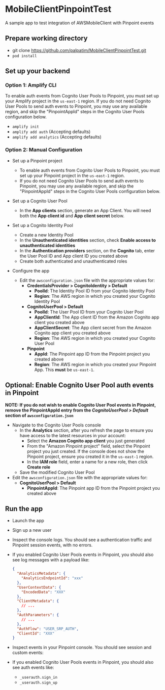 # MobileClientPinpointTest
A sample app to test integration of AWSMobileClient with Pinpoint events

## Prepare working directory

- git clone https://github.com/palpatim/MobileClientPinpointTest.git
- `pod install`

## Set up your backend

### Option 1: Amplify CLI

To enable auth events from Cognito User Pools to Pinpoint, you must set up your Amplify project in the `us-east-1` region. If
you do not need Cognito User Pools to send auth events to Pinpoint, you may use any available region, and skip the
"PinpointAppId" steps in the Cognito User Pools configuration below.

- `amplify init`
- `amplify add auth` (Accepting defaults)
- `amplify add analytics` (Accepting defaults)

### Option 2: Manual Configuration

- Set up a Pinpoint project
  - To enable auth events from Cognito User Pools to Pinpoint, you must set up your Pinpoint project in the `us-east-1` region.
  - If you do not need Cognito User Pools to send auth events to Pinpoint, you may use any available region, and skip the
    "PinpointAppId" steps in the Cognito User Pools configuration below.

- Set up a Cognito User Pool
  - In the **App clients** section, generate an App Client. You will need both the **App client id** and **App client
    secret** below.

- Set up a Cognito Identity Pool
  - Create a new Identity Pool
  - In the **Unauthenticated identities** section, check **Enable access to unauthenticated identities**
  - In the **Authentication providers** section, on the **Cognito** tab, enter the User Pool ID and App client ID you
    created above
  - Create both authenticated and unauthenticated roles

- Configure the app
  - Edit the `awsconfiguration.json` file with the appropriate values for:
    - **CredentialsProvider > CognitoIdentity > Default**
      - **PoolId**: The Identity Pool ID from your Cognito Identity Pool
      - **Region**: The AWS region in which you created your Cognito Identity Pool
    - **CognitoUserPool > Default**
      - **PoolId**: The User Pool ID from your Cognito User Pool
      - **AppClientId**: The App client ID from the Amazon Cognito app client you created above
      - **AppClientSecret**: The App client secret from the Amazon Cognito app client you created above
      - **Region**: The AWS region in which you created your Cognito User Pool
    - **Pinpoint**
      - **AppId**: The Pinpoint app ID from the Pinpoint project you created above
      - **Region**: The AWS region in which you created your Pinpoint App. This **must** be `us-east-1`.

## Optional: Enable Cognito User Pool auth events in Pinpoint

**NOTE: If you do not wish to enable Cognito User Pool events in Pinpoint, remove the **PinpointAppId** entry from the *CognitoUserPool > Default* section of `awsconfiguration.json`**

- Navigate to the Cognito User Pools console
  - In the **Analytics** section, after you refresh the page to ensure you have access to the latest resources in your account:
    - Select the **Amazon Cognito app client** you just generated
    - From the "Amazon Pinpoint project" field, select the Pinpoint project you just created. If the console does not show
      the Pinpoint project, ensure you created it in the `us-east-1` region.
    - In the **IAM role** field, enter a name for a new role, then click **Create role**
  - Save the modified Cognito User Pool
- Edit the `awsconfiguration.json` file with the appropriate values for:
  - **CognitoUserPool > Default**
    - **PinpointAppId**: The Pinpoint app ID from the Pinpoint project you created above

## Run the app

- Launch the app
- Sign up a new user
- Inspect the console logs. You should see a authentication traffic and Pinpoint session events, with no errors.

- If you enabled Cognito User Pools events in Pinpoint, you should also see log messages with a payload like:
    ```json
    {
      "AnalyticsMetadata": {
        "AnalyticsEndpointId": "xxx"
      },
      "UserContextData": {
        "EncodedData": "XXX"
      },
      "ClientMetadata": {
        // ...
      },
      "AuthParameters": {
        // ...
      },
      "AuthFlow": "USER_SRP_AUTH",
      "ClientId": "XXX"
    }
    ```

- Inspect events in your Pinpoint console. You should see session and custom events:

- If you enabled Cognito User Pools events in Pinpoint, you should also see auth events like:
  - `_userauth.sign_in`
  - `_userauth.sign_up`
